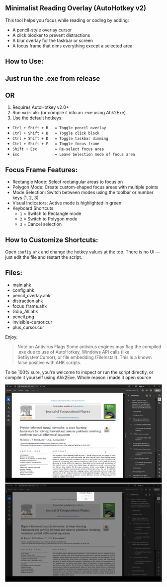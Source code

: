 Minimalist Reading Overlay (AutoHotkey v2)
------------------------------------------

This tool helps you focus while reading or coding by adding:

- A pencil-style overlay cursor
- A click blocker to prevent distractions
- A blur overlay for the taskbar or screen
- A focus frame that dims everything except a selected area

How to Use:
-----------
Just run the .exe from release
----------------------------------
OR
----------------------------------
1. Requires AutoHotkey v2.0+
2. Run `main.ahk` (or compile it into an .exe using Ahk2Exe)
3. Use the default hotkeys:

- `Ctrl + Shift + R   = Toggle pencil overlay`
- `Ctrl + Shift + B   = Toggle click block`
- `Ctrl + Shift + D   = Toggle taskbar dimming`
- `Ctrl + Shift + F   = Toggle focus frame`
- `Shift + Esc        = Re-select focus area`
- `Esc                = Leave Selection mode of focus area`

Focus Frame Features:
--------------------

- Rectangle Mode: Select rectangular areas to focus on
- Polygon Mode: Create custom-shaped focus areas with multiple points
- Mode Selection: Switch between modes using the toolbar or number keys (1, 2, 3)
- Visual Indicators: Active mode is highlighted in green
- Keyboard Shortcuts:
  - `1` = Switch to Rectangle mode
  - `2` = Switch to Polygon mode
  - `3` = Cancel selection

How to Customize Shortcuts:
---------------------------

Open `config.ahk` and change the hotkey values at the top.
There is no UI — just edit the file and restart the script.

Files:
------

- main.ahk
- config.ahk
- pencil_overlay.ahk
- distraction.ahk
- focus_frame.ahk
- Gdip_All.ahk
- pencil.png
- invisible-cursor.cur
- plus_cursor.cur

Enjoy.

> Note on Antivirus Flags
Some antivirus engines may flag the compiled .exe due to use of AutoHotkey, Windows API calls (like SetSystemCursor), or file embedding (FileInstall).
This is a known false positive with AHK scripts.

To be 100% sure, you're welcome to inspect or run the script directly, or compile it yourself using Ahk2Exe. Whole reason i made it open source

![](<https://github.com/oxzoid/reading-focus-overlay/blob/ccb5584d5956c22cc779049e43a8d4b9c8c40223/6qTwpI3Q1Y.gif>)
![](<https://github.com/oxzoid/reading-focus-overlay/blob/ca896257ffe135c673048562e4a11c39264b3c9c/reading_focus_overlay_zY21JMZIbu.gif>)
